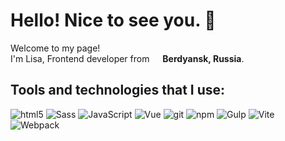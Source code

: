 <h1>Hello! Nice to see you. 👋</h1>

<p>Welcome to my page! </br> I'm Lisa, Frontend developer from <img src="https://cdn-icons-png.flaticon.com/512/197/197560.png" width="13"/> <b>Berdyansk, Russia</b>.</p>

<h2>Tools and technologies that I use:</h2>

<p>
  <img alt="html5" src="https://img.shields.io/badge/-HTML5-E34F26?style=flat-square&logo=html5&logoColor=white" />
  <img alt="Sass" src="https://img.shields.io/badge/-Sass-CC6699?style=flat-square&logo=sass&logoColor=white" />
  <img alt="JavaScript" src="https://img.shields.io/badge/-JavaScript-f0db4f?style=flat-square&logo=javascript&logoColor=%23323330">
  <img alt="Vue" src="https://img.shields.io/badge/-Vue.js-41b883?style=flat-square&logo=Vue.js&logoColor=%2334495E">
  <img alt="git" src="https://img.shields.io/badge/-Git-F05032?style=flat-square&logo=git&logoColor=white" />
  <img alt="npm" src="https://img.shields.io/badge/-NPM-CB3837?style=flat-square&logo=npm&logoColor=white" />
  <img alt="Gulp" src="https://img.shields.io/badge/-Gulp-cf4647?style=flat-square&logo=gulp&logoColor=white">
  <img alt="Vite" src="https://img.shields.io/badge/-Vite-8e5cd9?style=flat-square&logo=vite&logoColor=%23ffea83">
  <img alt="Webpack" src="https://img.shields.io/badge/-Webpack-8DD6F9?style=flat-square&logo=webpack&logoColor=white" />
</p>
